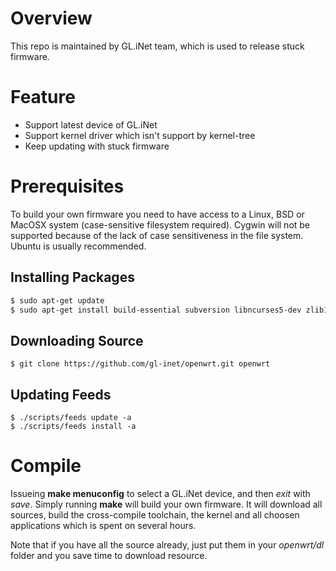 Overview  
======== 

This repo is maintained by GL.iNet team, which is used to release stuck firmware.  

Feature  
=======  

- Support latest device of GL.iNet 
- Support kernel driver which isn't support by kernel-tree  
- Keep updating with stuck firmware  

Prerequisites  
=============  

To build your own firmware you need to have access to a Linux, BSD or MacOSX system (case-sensitive filesystem required). Cygwin will not be supported because of the lack of case sensitiveness in the file system. Ubuntu is usually recommended.  

Installing Packages  
-------------------    

```bash  
$ sudo apt-get update
$ sudo apt-get install build-essential subversion libncurses5-dev zlib1g-dev gawk gcc-multilib flex git-core gettext libssl-dev
```  

Downloading Source  
------------------  

```  
$ git clone https://github.com/gl-inet/openwrt.git openwrt
```  

Updating Feeds  
--------------  

```
$ ./scripts/feeds update -a
$ ./scripts/feeds install -a
```  

Compile  
=======  

Issueing **make menuconfig** to select a GL.iNet device, and then *exit* with *save*. Simply running **make** will build your own firmware. It will download all sources, build the cross-compile toolchain, the kernel and all choosen applications which is spent on several hours.   

Note that if you have all the source already, just put them in your *openwrt/dl* folder and you save time to download resource.  


